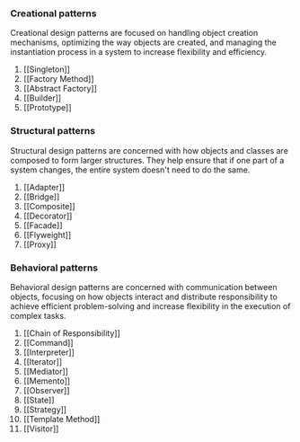 ### Creational patterns
Creational design patterns are focused on handling object creation mechanisms, optimizing the way objects are created, and managing the instantiation process in a system to increase flexibility and efficiency.

1. [[Singleton]]
2. [[Factory Method]]
3. [[Abstract Factory]]
4. [[Builder]]
5. [[Prototype]]

### Structural patterns
Structural design patterns are concerned with how objects and classes are composed to form larger structures. They help ensure that if one part of a system changes, the entire system doesn't need to do the same.

1. [[Adapter]]
2. [[Bridge]]
3. [[Composite]]
4. [[Decorator]]
5. [[Facade]]
6. [[Flyweight]]
7. [[Proxy]]

### Behavioral patterns
Behavioral design patterns are concerned with communication between objects, focusing on how objects interact and distribute responsibility to achieve efficient problem-solving and increase flexibility in the execution of complex tasks.

1. [[Chain of Responsibility]]
2. [[Command]]
3. [[Interpreter]]
4. [[Iterator]]
5. [[Mediator]]
6. [[Memento]]
7. [[Observer]]
8. [[State]]
9. [[Strategy]]
10. [[Template Method]]
11. [[Visitor]]